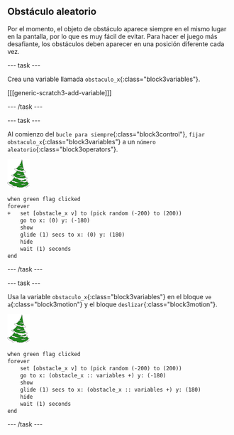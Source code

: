 ## Obstáculo aleatorio

Por el momento, el objeto de obstáculo aparece siempre en el mismo lugar en la pantalla, por lo que es muy fácil de evitar. Para hacer el juego más desafiante, los obstáculos deben aparecer en una posición diferente cada vez.

--- task ---

Crea una variable llamada `obstaculo_x`{:class="block3variables"}.

[[[generic-scratch3-add-variable]]]

--- /task ---

--- task ---

Al comienzo del `bucle para siempre`{:class="block3control"}, `fijar obstaculo_x`{:class="block3variables"} a un `número aleatorio`{:class="block3operators"}.

![objeto de obstáculo](images/obstacle_sprite.png)

```blocks3
when green flag clicked
forever 
+   set [obstacle_x v] to (pick random (-200) to (200))
    go to x: (0) y: (-180)
    show
    glide (1) secs to x: (0) y: (180)
    hide
    wait (1) seconds
end
```


--- /task ---

--- task ---

Usa la variable `obstaculo_x`{:class="block3variables"} en el bloque `ve a`{:class="block3motion"} y el bloque `deslizar`{:class="block3motion"}.

![objeto de obstáculo](images/obstacle_sprite.png)

```blocks3
when green flag clicked
forever 
    set [obstacle_x v] to (pick random (-200) to (200))
    go to x: (obstacle_x :: variables +) y: (-180)
    show
    glide (1) secs to x: (obstacle_x :: variables +) y: (180)
    hide
    wait (1) seconds
end
```

--- /task ---